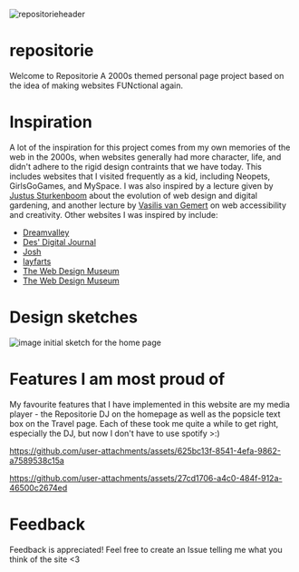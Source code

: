 
![repositorieheader](https://github.com/user-attachments/assets/93475471-b181-4b81-a451-87c28bbae924)
# repositorie
Welcome to Repositorie
A 2000s themed personal page project based on the idea of making websites FUNctional again. 

# Inspiration

A lot of the inspiration for this project comes from my own memories of the web in the 2000s, when websites generally had more character, life, and didn't adhere to the rigid design contraints that we have today. 
This includes websites that I visited frequently as a kid, including Neopets, GirlsGoGames, and MySpace. I was also inspired by a lecture given by [Justus Sturkenboom](https://ju5tu5.nl/) about the evolution of web design and digital gardening, and another lecture by [Vasilis van Gemert](https://vasilis.nl/) on web accessibility and creativity.
Other websites I was inspired by include:
- [Dreamvalley](https://dreamvalley.neocities.org/home)
- [Des' Digital Journal](https://doqmeat.com/)
- [Josh](https://joo.sh/)
- [layfarts](https://layfarts.com/home)
- [The Web Design Museum](https://www.webdesignmuseum.org/)
- [The Web Design Museum](https://www.webdesignmuseum.org/)

# Design sketches
![image](https://github.com/user-attachments/assets/f919a6dc-d86b-4425-b0c1-b5a24539e440)
initial sketch for the home page

# Features I am most proud of
My favourite features that I have implemented in this website are my media player - the Repositorie DJ on the homepage as well as the popsicle text box on the Travel page.
Each of these took me quite a while to get right, especially the DJ, but now I don't have to use spotify >:)
 



https://github.com/user-attachments/assets/625bc13f-8541-4efa-9862-a7589538c15a




https://github.com/user-attachments/assets/27cd1706-a4c0-484f-912a-46500c2674ed




# Feedback 
Feedback is appreciated! Feel free to create an Issue telling me what you think of the site <3
